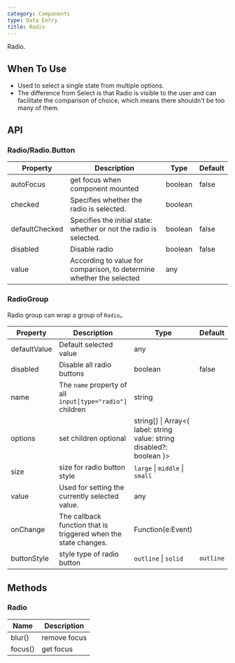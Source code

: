 ```yaml
---
category: Components
type: Data Entry
title: Radio
---
```


Radio.

## When To Use

- Used to select a single state from multiple options.
- The difference from Select is that Radio is visible to the user and can facilitate the comparison of choice, which means there shouldn't be too many of them.

## API

### Radio/Radio.Button

| Property | Description | Type | Default |
| --- | --- | --- | --- |
| autoFocus | get focus when component mounted | boolean | false |
| checked | Specifies whether the radio is selected. | boolean |  |
| defaultChecked | Specifies the initial state: whether or not the radio is selected. | boolean | false |
| disabled | Disable radio | boolean | false |
| value | According to value for comparison, to determine whether the selected | any |  |

### RadioGroup

Radio group can wrap a group of `Radio`。

| Property | Description | Type | Default |
| --- | --- | --- | --- |
| defaultValue | Default selected value | any |  |
| disabled | Disable all radio buttons | boolean | false |
| name | The `name` property of all `input[type="radio"]` children | string |  |
| options | set children optional | string\[] \| Array&lt;{ label: string value: string disabled?: boolean }> |  |
| size | size for radio button style | `large` \| `middle` \| `small` |  |
| value | Used for setting the currently selected value. | any |  |
| onChange | The callback function that is triggered when the state changes. | Function(e:Event) |  |
| buttonStyle | style type of radio button | `outline` \| `solid` | `outline` |

## Methods

### Radio

| Name    | Description  |
| ------- | ------------ |
| blur()  | remove focus |
| focus() | get focus    |
